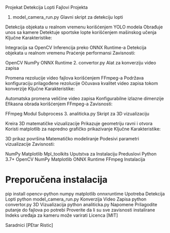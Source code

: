 Projekat Detekcija Lopti
Fajlovi Projekta
1. model_camera_run.py
Glavni skript za detekciju lopti

Detekcija objekata u realnom vremenu korišćenjem YOLO modela
Obrađuje unos sa kamere
Detektuje sportske lopte korišćenjem mašinskog učenja
Ključne Karakteristike:

Integracija sa OpenCV
Inferencija preko ONNX Runtime-a
Detekcija objekata u realnom vremenu
Praćenje performansi
Zavisnosti:

OpenCV
NumPy
ONNX Runtime
2. convertor.py
Alat za konverziju video zapisa

Promena rezolucije video fajlova korišćenjem FFmpeg-a
Podržava konfiguraciju prilagođene rezolucije
Očuvava kvalitet video zapisa tokom konverzije
Ključne Karakteristike:

Automatska promena veličine video zapisa
Konfigurabilne izlazne dimenzije
Efikasna obrada korišćenjem FFmpeg-a
Zavisnosti:

FFmpeg
Modul Subprocess
3. analiticka.py
Skript za 3D vizualizaciju

Kreira 3D matematičke vizualizacije
Prikazuje geometriju ravni i otvora
Koristi matplotlib za napredno grafičko prikazivanje
Ključne Karakteristike:

3D prikaz površina
Matematičko modeliranje
Podesivi parametri vizualizacije
Zavisnosti:

NumPy
Matplotlib
Mpl_toolkits
Uputstva za Instalaciju
Preduslovi
Python 3.7+
OpenCV
NumPy
Matplotlib
ONNX Runtime
FFmpeg
Instalacija
# Preporučena instalacija
pip install opencv-python numpy matplotlib onnxruntime
Upotreba
Detekcija Lopti
python model_camera_run.py
Konverzija Video Zapisa
python convertor.py
3D Vizualizacija
python analiticka.py
Napomene
Prilagodite putanje do fajlova po potrebi
Proverite da li su sve zavisnosti instalirane
Indeks uređaja za kameru može varirati
Licenca
[MIT]

Saradnici
[PEtar Ristic]